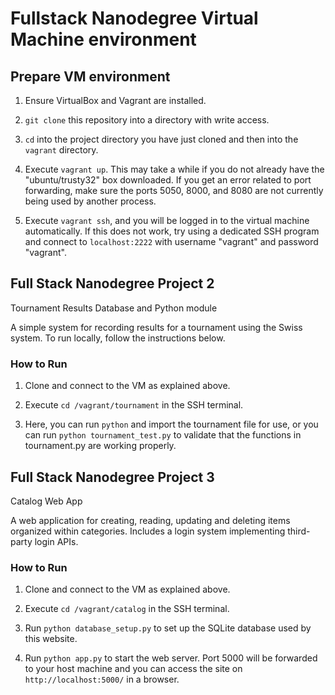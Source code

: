 # Fullstack Nanodegree Virtual Machine environment

## Prepare VM environment

1. Ensure VirtualBox and Vagrant are installed.

2. `git clone` this repository into a directory with write access.

3. `cd` into the project directory you have just cloned and then into the `vagrant` directory.

4. Execute `vagrant up`. This may take a while if you do not already have the "ubuntu/trusty32" box downloaded. If you get an error related to port forwarding, make sure the ports 5050, 8000, and 8080 are not currently being used by another process.

5. Execute `vagrant ssh`, and you will be logged in to the virtual machine automatically. If this does not work, try using a dedicated SSH program and connect to `localhost:2222` with username "vagrant" and password "vagrant".

## Full Stack Nanodegree Project 2
Tournament Results Database and Python module

A simple system for recording results for a tournament using the Swiss system. To run locally, follow the instructions below.

### How to Run

1. Clone and connect to the VM as explained above.

2. Execute `cd /vagrant/tournament` in the SSH terminal.

3. Here, you can run `python` and import the tournament file for use, or you can run `python tournament_test.py` to validate that the functions in tournament.py are working properly.

## Full Stack Nanodegree Project 3
Catalog Web App

A web application for creating, reading, updating and deleting items organized within categories. Includes a login system implementing third-party login APIs.

### How to Run

1. Clone and connect to the VM as explained above.

2. Execute `cd /vagrant/catalog` in the SSH terminal.

3. Run `python database_setup.py` to set up the SQLite database used by this website.

4. Run `python app.py` to start the web server. Port 5000 will be forwarded to your host machine and you can access the site on `http://localhost:5000/` in a browser.
